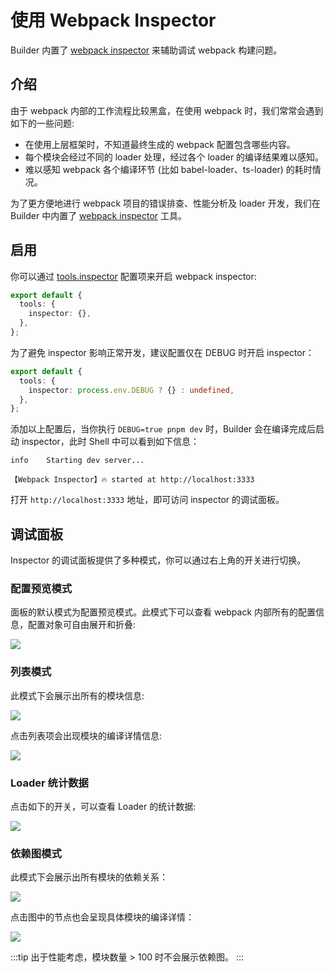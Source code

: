 # 使用 Webpack Inspector

Builder 内置了 [webpack inspector](https://github.com/web-infra-dev/webpack-inspector) 来辅助调试 webpack 构建问题。

## 介绍

由于 webpack 内部的工作流程比较黑盒，在使用 webpack 时，我们常常会遇到如下的一些问题:

- 在使用上层框架时，不知道最终生成的 webpack 配置包含哪些内容。
- 每个模块会经过不同的 loader 处理，经过各个 loader 的编译结果难以感知。
- 难以感知 webpack 各个编译环节 (比如 babel-loader、ts-loader) 的耗时情况。

为了更方便地进行 webpack 项目的错误排查、性能分析及 loader 开发，我们在 Builder 中内置了 [webpack inspector](https://github.com/web-infra-dev/webpack-inspector) 工具。

## 启用

你可以通过 [tools.inspector](/api/config-tools.html#toolsinspector) 配置项来开启 webpack inspector:

```ts
export default {
  tools: {
    inspector: {},
  },
};
```

为了避免 inspector 影响正常开发，建议配置仅在 DEBUG 时开启 inspector：

```ts
export default {
  tools: {
    inspector: process.env.DEBUG ? {} : undefined,
  },
};
```

添加以上配置后，当你执行 `DEBUG=true pnpm dev` 时，Builder 会在编译完成后启动 inspector，此时 Shell 中可以看到如下信息：

```shell
info    Starting dev server...

【Webpack Inspector】🔥 started at http://localhost:3333
```

打开 `http://localhost:3333` 地址，即可访问 inspector 的调试面板。

## 调试面板

Inspector 的调试面板提供了多种模式，你可以通过右上角的开关进行切换。

### 配置预览模式

面板的默认模式为配置预览模式。此模式下可以查看 webpack 内部所有的配置信息，配置对象可自由展开和折叠:

![](https://lf3-static.bytednsdoc.com/obj/eden-cn/zq-uylkvT/ljhwZthlaukjlkulzlp/39248c0f-b1cd-4ea5-b522-3ebba7569497.png)

### 列表模式

此模式下会展示出所有的模块信息:

![](https://lf3-static.bytednsdoc.com/obj/eden-cn/zq-uylkvT/ljhwZthlaukjlkulzlp/8ff3bba0-7824-43b3-996f-7a3b5d2c4f59.png)

点击列表项会出现模块的编译详情信息:

![](https://lf3-static.bytednsdoc.com/obj/eden-cn/zq-uylkvT/ljhwZthlaukjlkulzlp/output.png)

### Loader 统计数据

点击如下的开关，可以查看 Loader 的统计数据:

![](https://lf3-static.bytednsdoc.com/obj/eden-cn/zq-uylkvT/ljhwZthlaukjlkulzlp/c0697cd6-963f-4169-8dc3-dc178641a861.png)

### 依赖图模式

此模式下会展示出所有模块的依赖关系：

![](https://lf3-static.bytednsdoc.com/obj/eden-cn/zq-uylkvT/ljhwZthlaukjlkulzlp/9ee30176-e993-4638-83d0-add14484b1b2.png)

点击图中的节点也会呈现具体模块的编译详情：

![](https://lf3-static.bytednsdoc.com/obj/eden-cn/zq-uylkvT/ljhwZthlaukjlkulzlp/6f4b6cc7-94c8-446a-8b64-86ca98fbdca7.png)

:::tip
出于性能考虑，模块数量 > 100 时不会展示依赖图。
:::
